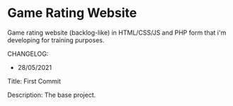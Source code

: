 # Game Rating Website

Game rating website (backlog-like) in HTML/CSS/JS and PHP form that i'm developing for training purposes.

CHANGELOG:

- 28/05/2021 

Title: First Commit

Description: The base project.
